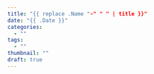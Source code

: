 ```yaml
---
title: "{{ replace .Name "-" " " | title }}"
date: "{{ .Date }}"
categories:
  - ""
tags:
  - ""
thumbnail: ""
draft: true
---
```




<!--more-->
